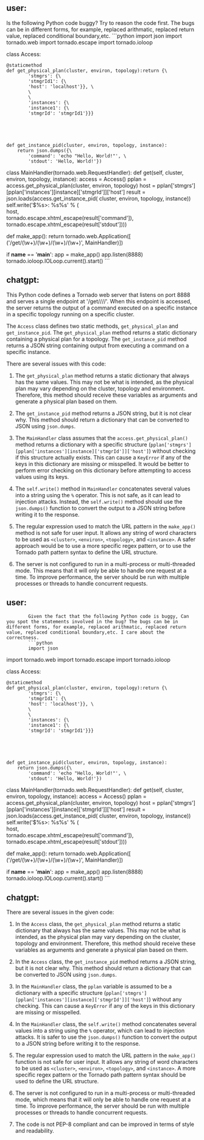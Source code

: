 

## user: 

Is the following Python code buggy? Try to reason the code first. The bugs can be in different forms, for example, replaced arithmatic, replaced return value, replaced conditional boundary,etc.
            ```python
            import json
import tornado.web
import tornado.escape
import tornado.ioloop

class Access:
    
    @staticmethod
    def get_physical_plan(cluster, environ, topology):return {\
            'stmgrs': {\
            'stmgrId1': {\
            'host': 'localhost'}}, \
            \
            \
            'instances': {\
            'instance1': {\
            'stmgrId': 'stmgrId1'}}}
    
    
    
    
    
    def get_instance_pid(cluster, environ, topology, instance):
        return json.dumps({\
            'command': 'echo "Hello, World!"', \
            'stdout': 'Hello, World!'})



class MainHandler(tornado.web.RequestHandler):
    def get(self, cluster, environ, topology, instance):
        access = Access()
        pplan = access.get_physical_plan(cluster, environ, topology)
        host = pplan['stmgrs'][pplan['instances'][instance]['stmgrId']]['host']
        result = json.loads(access.get_instance_pid(
            cluster, environ, topology, instance))
        self.write('$%s>: %s%s' % (\
            host, \
            tornado.escape.xhtml_escape(result['command']), \
            tornado.escape.xhtml_escape(result['stdout'])))


def make_app():
    return tornado.web.Application([\
        ('/get/(\\w+)/(\\w+)/(\\w+)/(\\w+)', MainHandler)])



if __name__ == '__main__':
    app = make_app()
    app.listen(8888)
    tornado.ioloop.IOLoop.current().start()
            ```
            

## chatgpt: 

This Python code defines a Tornado web server that listens on port 8888 and serves a single endpoint at '/get/<cluster>/<environ>/<topology>/<instance>'. When this endpoint is accessed, the server returns the output of a command executed on a specific instance in a specific topology running on a specific cluster.

The `Access` class defines two static methods, `get_physical_plan` and `get_instance_pid`. The `get_physical_plan` method returns a static dictionary containing a physical plan for a topology. The `get_instance_pid` method returns a JSON string containing output from executing a command on a specific instance.

There are several issues with this code:

1. The `get_physical_plan` method returns a static dictionary that always has the same values. This may not be what is intended, as the physical plan may vary depending on the cluster, topology and environment. Therefore, this method should receive these variables as arguments and generate a physical plan based on them.

2. The `get_instance_pid` method returns a JSON string, but it is not clear why. This method should return a dictionary that can be converted to JSON using `json.dumps`.

3. The `MainHandler` class assumes that the `access.get_physical_plan()` method returns a dictionary with a specific structure (`pplan['stmgrs'][pplan['instances'][instance]['stmgrId']]['host']`) without checking if this structure actually exists. This can cause a `KeyError` if any of the keys in this dictionary are missing or misspelled. It would be better to perform error checking on this dictionary before attempting to access values using its keys.

4. The `self.write()` method in `MainHandler` concatenates several values into a string using the `%` operator. This is not safe, as it can lead to injection attacks. Instead, the `self.write()` method should use the `json.dumps()` function to convert the output to a JSON string before writing it to the response.

5. The regular expression used to match the URL pattern in the `make_app()` method is not safe for user input. It allows any string of word characters to be used as `<cluster>`, `<environ>`, `<topology>`, and `<instance>`. A safer approach would be to use a more specific regex pattern, or to use the Tornado path pattern syntax to define the URL structure.

6. The server is not configured to run in a multi-process or multi-threaded mode. This means that it will only be able to handle one request at a time. To improve performance, the server should be run with multiple processes or threads to handle concurrent requests.

## user: 


            Given the fact that the following Python code is buggy, Can you spot the statements involved in the bug? The bugs can be in different forms, for example, replaced arithmatic, replaced return value, replaced conditional boundary,etc. I care about the correctness.
            ```python
            import json
import tornado.web
import tornado.escape
import tornado.ioloop

class Access:
    
    @staticmethod
    def get_physical_plan(cluster, environ, topology):return {\
            'stmgrs': {\
            'stmgrId1': {\
            'host': 'localhost'}}, \
            \
            \
            'instances': {\
            'instance1': {\
            'stmgrId': 'stmgrId1'}}}
    
    
    
    
    
    def get_instance_pid(cluster, environ, topology, instance):
        return json.dumps({\
            'command': 'echo "Hello, World!"', \
            'stdout': 'Hello, World!'})



class MainHandler(tornado.web.RequestHandler):
    def get(self, cluster, environ, topology, instance):
        access = Access()
        pplan = access.get_physical_plan(cluster, environ, topology)
        host = pplan['stmgrs'][pplan['instances'][instance]['stmgrId']]['host']
        result = json.loads(access.get_instance_pid(
            cluster, environ, topology, instance))
        self.write('$%s>: %s%s' % (\
            host, \
            tornado.escape.xhtml_escape(result['command']), \
            tornado.escape.xhtml_escape(result['stdout'])))


def make_app():
    return tornado.web.Application([\
        ('/get/(\\w+)/(\\w+)/(\\w+)/(\\w+)', MainHandler)])



if __name__ == '__main__':
    app = make_app()
    app.listen(8888)
    tornado.ioloop.IOLoop.current().start()
            ```
            

## chatgpt: 

There are several issues in the given code:

1. In the `Access` class, the `get_physical_plan` method returns a static dictionary that always has the same values. This may not be what is intended, as the physical plan may vary depending on the cluster, topology and environment. Therefore, this method should receive these variables as arguments and generate a physical plan based on them.

2. In the `Access` class, the `get_instance_pid` method returns a JSON string, but it is not clear why. This method should return a dictionary that can be converted to JSON using `json.dumps`.

3. In the `MainHandler` class, the `pplan` variable is assumed to be a dictionary with a specific structure (`pplan['stmgrs'][pplan['instances'][instance]['stmgrId']]['host']`) without any checking. This can cause a `KeyError` if any of the keys in this dictionary are missing or misspelled.

4. In the `MainHandler` class, the `self.write()` method concatenates several values into a string using the `%` operator, which can lead to injection attacks. It is safer to use the `json.dumps()` function to convert the output to a JSON string before writing it to the response.

5. The regular expression used to match the URL pattern in the `make_app()` function is not safe for user input. It allows any string of word characters to be used as `<cluster>`, `<environ>`, `<topology>`, and `<instance>`. A more specific regex pattern or the Tornado path pattern syntax should be used to define the URL structure.

6. The server is not configured to run in a multi-process or multi-threaded mode, which means that it will only be able to handle one request at a time. To improve performance, the server should be run with multiple processes or threads to handle concurrent requests. 

7. The code is not PEP-8 compliant and can be improved in terms of style and readability.
